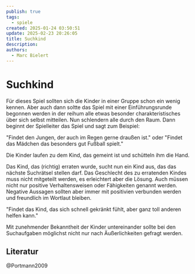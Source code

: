 ```yaml
---
publish: true
tags:
  - spiele
created: 2025-01-24 03:50:51
update: 2025-02-23 20:26:05
title: Suchkind
description: 
authors:
  - Marc Bielert
---
```


# Suchkind

Für dieses Spiel sollten sich die Kinder in einer Gruppe schon ein wenig kennen. Aber auch dann soltte das Spiel mit einer Einführungsrunde begonnen werden in der reihum alle etwas besonder charakteristisches über sich selbst mitteilen. Nun schlendern alle durch den Raum. Dann beginnt der Spielleiter das Spiel und sagt zum Beispiel:

"Findet den Jungen, der auch im Regen gerne draußen ist." oder "Findet das Mädchen das besonders gut Fußball spielt."

Die Kinder laufen zu dem Kind, das gemeint ist und schütteln ihm die Hand.

Das Kind, das (richtig) erraten wurde, sucht nun ein Kind aus, das das nächste Suchrätsel stellen darf. Das Geschlecht des zu erratenden Kindes muss nicht mitgeteilt werden, es erleichtert aber die Lösung. Auch müssen nicht nur positive Verhaltensweisen oder Fähigkeiten genannt werden. Negative Aussagen sollten aber immer mit positivien verbunden werden und freundlich im Wortlaut bleiben.

"Findet das Kind, das sich schnell gekränkt fühlt, aber ganz toll anderen helfen kann."

Mit zunehmender Bekanntheit der Kinder untereinander sollte bei den Suchaufgaben möglichst nicht nur nach Äußerlichkeiten gefragt werden.

## Literatur

@Portmann2009

